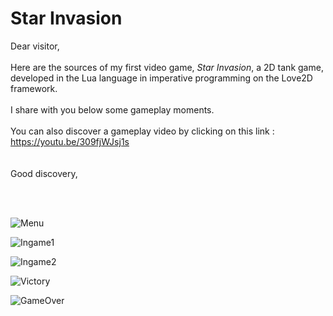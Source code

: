 # Star Invasion

Dear visitor,  
<br/>
Here are the sources of my first video game, *Star Invasion*, a 2D tank game, developed in the Lua language in imperative programming on the Love2D framework.  
<br/>
I share with you below some gameplay moments.  
<br/>
You can also discover a gameplay video by clicking on this link : https://youtu.be/309fjWJsj1s  
<br/>  
Good discovery,  

<br/>

<br/>

![Menu](https://img.itch.zone/aW1hZ2UvMTQxODY3MS84MjkwOTc5LnBuZw==/original/1ydoCz.png)

![Ingame1](https://img.itch.zone/aW1hZ2UvMTQxODY3MS84MjkyMjA4LmdpZg==/original/gTFPzG.gif)

![Ingame2](https://img.itch.zone/aW1hZ2UvMTQxODY3MS84MjkyMjE2LmdpZg==/original/KtBh%2FX.gif)

![Victory](https://img.itch.zone/aW1hZ2UvMTQxODY3MS84MjkyMjI1LnBuZw==/original/dLwVM1.png)

![GameOver](https://img.itch.zone/aW1hZ2UvMTQxODY3MS84MjkyMjI3LnBuZw==/original/QD12h2.png)
